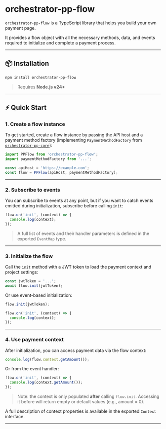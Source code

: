 # orchestrator-pp-flow

`orchestrator-pp-flow` is a TypeScript library that helps you build your own payment page.

It provides a flow object with all the necessary methods, data, and events required to initialize and complete a payment process.

---

## 📦 Installation

```bash
npm install orchestrator-pp-flow
```

> Requires **Node.js v24+**

---

## ⚡️ Quick Start

### 1. Create a flow instance

To get started, create a flow instance by passing the API host and a payment method factory (implementing `PaymentMethodFactory` from [`orchestrator-pp-core`](https://github.com/ruslanpetunin/orchestrator-pp-core)):

```ts
import PPFlow from 'orchestrator-pp-flow';
import paymentMethodFactory from '...';

const apiHost = 'https://example.com';
const flow = PPFlow(apiHost, paymentMethodFactory);
```

---

### 2. Subscribe to events

You can subscribe to events at any point, but if you want to catch events emitted during initialization, subscribe before calling `init`:

```ts
flow.on('init', (context) => {
  console.log(context);
});
```

> A full list of events and their handler parameters is defined in the exported `EventMap` type.

---

### 3. Initialize the flow

Call the `init` method with a JWT token to load the payment context and project settings:

```ts
const jwtToken = '...';
await flow.init(jwtToken);
```

Or use event-based initialization:

```ts
flow.init(jwtToken);

flow.on('init', (context) => {
  console.log(context);
});
```

---

### 4. Use payment context

After initialization, you can access payment data via the flow context:

```ts
console.log(flow.context.getAmount());
```

Or from the event handler:

```ts
flow.on('init', (context) => {
  console.log(context.getAmount());
});
```

> Note: the context is only populated **after** calling `flow.init`. Accessing it before will return empty or default values (e.g., amount = 0).

A full description of context properties is available in the exported `Context` interface.

---
